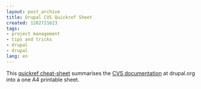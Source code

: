 ```yaml
---
layout: post_archive
title: Drupal CVS Quickref Sheet
created: 1202721623
tags:
- project management
- tips and tricks
- drupal
- drupal
lang: en
---
```

This [quickref cheat-sheet](http://webschuur.com/files/CVS_quickref.pdf) summarises the [CVS documentation](http://drupal.org/repos) at drupal.org into a one A4 printable sheet. 
